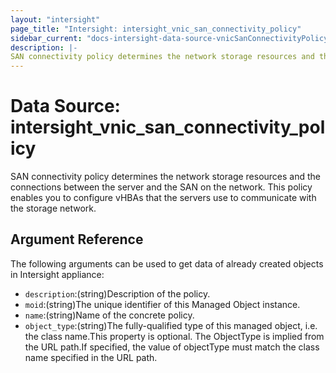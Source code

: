 ```yaml
---
layout: "intersight"
page_title: "Intersight: intersight_vnic_san_connectivity_policy"
sidebar_current: "docs-intersight-data-source-vnicSanConnectivityPolicy"
description: |-
SAN connectivity policy determines the network storage resources and the connections between the server and the SAN on the network. This policy enables you to configure vHBAs that the servers use to communicate with the storage network.
---
```


# Data Source: intersight_vnic_san_connectivity_policy
SAN connectivity policy determines the network storage resources and the connections between the server and the SAN on the network. This policy enables you to configure vHBAs that the servers use to communicate with the storage network.
## Argument Reference
The following arguments can be used to get data of already created objects in Intersight appliance:
* `description`:(string)Description of the policy.
* `moid`:(string)The unique identifier of this Managed Object instance.
* `name`:(string)Name of the concrete policy.
* `object_type`:(string)The fully-qualified type of this managed object, i.e. the class name.This property is optional. The ObjectType is implied from the URL path.If specified, the value of objectType must match the class name specified in the URL path.

